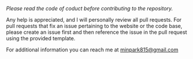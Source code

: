 *Please read the code of coduct before contributing to the repository.*

Any help is appreciated, and I will personally review all pull requests. For pull requests that fix an issue pertaining to the website or the code base, please create an issue first and then reference the issue in the pull request using the provided template.

For additional information you can reach me at minpark815@gmail.com
